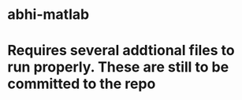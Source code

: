# abhi-matlab

# Requires several addtional files to run properly. These are still to be committed to the repo
